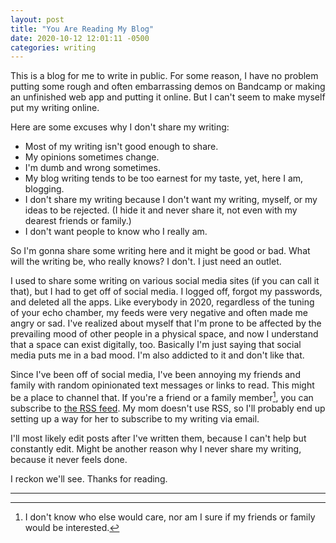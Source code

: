 ```yaml
---
layout: post
title: "You Are Reading My Blog"
date: 2020-10-12 12:01:11 -0500
categories: writing
---
```

This is a blog for me to write in public. For some reason, I have no problem putting some rough and often embarrassing demos on Bandcamp or making an unfinished web app and putting it online. But I can't seem to make myself put my writing online. 

Here are some excuses why I don't share my writing: 
- Most of my writing isn't good enough to share. 
- My opinions sometimes change. 
- I'm dumb and wrong sometimes. 
- My blog writing tends to be too earnest for my taste, yet, here I am, blogging.
- I don't share my writing because I don't want my writing, myself, or my ideas to be rejected. (I hide it and never share it, not even with my dearest friends or family.)
- I don't want people to know who I really am.

So I'm gonna share some writing here and it might be good or bad. What will the writing be, who really knows? I don't. I just need an outlet. 

I used to share some writing on various social media sites (if you can call it that), but I had to get off of social media. I logged off, forgot my passwords, and deleted all the apps. Like everybody in 2020, regardless of the tuning of your echo chamber, my feeds were very negative and often made me angry or sad. I've realized about myself that I'm prone to be affected by the prevailing mood of other people in a physical space, and now I understand that a space can exist digitally, too. Basically I'm just saying that social media puts me in a bad mood. I'm also addicted to it and don't like that.

Since I've been off of social media, I've been annoying my friends and family with random opinionated text messages or links to read. This might be a place to channel that. If you're a friend or a family member[^1], you can subscribe to [the RSS feed](/feed.xml). My mom doesn't use RSS, so I'll probably end up setting up a way for her to subscribe to my writing via email.

[^1]: I don't know who else would care, nor am I sure if my friends or family would be interested.

I'll most likely edit posts after I've written them, because I can't help but constantly edit. Might be another reason why I never share my writing, because it never feels done.

I reckon we'll see. Thanks for reading.

---
